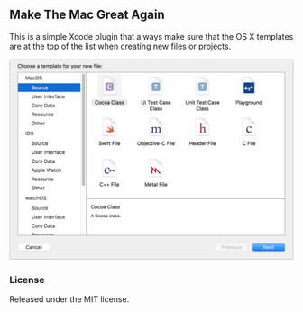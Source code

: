 ## Make The Mac Great Again
This is a simple Xcode plugin that always make sure that the OS X templates are at the top of the list
when creating new files or projects.

<img src="https://raw.githubusercontent.com/edwardaux/MakeTheMacGreatAgain/master/MakeTheMacGreatAgain/screenshot.png"/>

### License
Released under the MIT license.